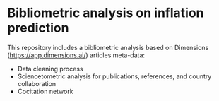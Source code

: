 # Bibliometric analysis on inflation prediction


This repository includes a bibliometric analysis based on Dimensions (https://app.dimensions.ai/) articles meta-data:

* Data cleaning process
* Sciencetometric analysis for publications, references, and country collaboration
* Cocitation network
